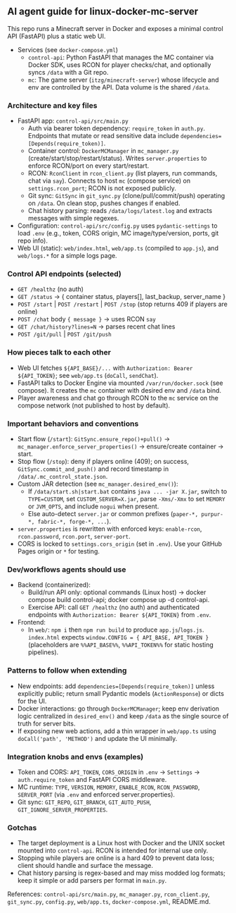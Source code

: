 ## AI agent guide for linux-docker-mc-server

This repo runs a Minecraft server in Docker and exposes a minimal control API (FastAPI) plus a static web UI.

- Services (see `docker-compose.yml`)
  - `control-api`: Python FastAPI that manages the MC container via Docker SDK, uses RCON for player checks/chat, and optionally syncs `/data` with a Git repo.
  - `mc`: The game server (`itzg/minecraft-server`) whose lifecycle and env are controlled by the API. Data volume is the shared `/data`.

### Architecture and key files
- FastAPI app: `control-api/src/main.py`
  - Auth via bearer token dependency: `require_token` in `auth.py`. Endpoints that mutate or read sensitive data include `dependencies=[Depends(require_token)]`.
  - Container control: `DockerMCManager` in `mc_manager.py` (create/start/stop/restart/status). Writes `server.properties` to enforce RCON/port on every start/restart.
  - RCON: `RconClient` in `rcon_client.py` (list players, run commands, chat via `say`). Connects to host `mc` (compose service) on `settings.rcon_port`; RCON is not exposed publicly.
  - Git sync: `GitSync` in `git_sync.py` (clone/pull/commit/push) operating on `/data`. On clean stop, pushes changes if enabled.
  - Chat history parsing: reads `/data/logs/latest.log` and extracts messages with simple regexes.
- Configuration: `control-api/src/config.py` uses `pydantic-settings` to load `.env` (e.g., token, CORS origin, MC image/type/version, ports, git repo info).
- Web UI (static): `web/index.html`, `web/app.ts` (compiled to `app.js`), and `web/logs.*` for a simple logs page.

### Control API endpoints (selected)
- `GET /healthz` (no auth)
- `GET /status` → { container status, players[], last_backup, server_name }
- `POST /start` | `POST /restart` | `POST /stop` (stop returns 409 if players are online)
- `POST /chat` body `{ message }` → uses RCON `say`
- `GET /chat/history?lines=N` → parses recent chat lines
- `POST /git/pull` | `POST /git/push`

### How pieces talk to each other
- Web UI fetches `${API_BASE}/...` with `Authorization: Bearer ${API_TOKEN}`; see `web/app.ts` (`doCall`, `sendChat`).
- FastAPI talks to Docker Engine via mounted `/var/run/docker.sock` (see compose). It creates the `mc` container with desired env and `/data` bind.
- Player awareness and chat go through RCON to the `mc` service on the compose network (not published to host by default).

### Important behaviors and conventions
- Start flow (`/start`): `GitSync.ensure_repo()+pull()` → `mc_manager.enforce_server_properties()` → ensure/create container → start.
- Stop flow (`/stop`): deny if players online (409); on success, `GitSync.commit_and_push()` and record timestamp in `/data/.mc_control_state.json`.
- Custom JAR detection (see `mc_manager.desired_env()`):
  - If `/data/start.sh|start.bat` contains `java ... -jar X.jar`, switch to `TYPE=CUSTOM`, set `CUSTOM_SERVER=X.jar`, parse `-Xms/-Xmx` to set `MEMORY` or `JVM_OPTS`, and include `nogui` when present.
  - Else auto-detect `server.jar` or common prefixes (`paper-*, purpur-*, fabric-*, forge-*, ...`).
- `server.properties` is rewritten with enforced keys: `enable-rcon`, `rcon.password`, `rcon.port`, `server-port`.
- CORS is locked to `settings.cors_origin` (set in `.env`). Use your GitHub Pages origin or `*` for testing.

### Dev/workflows agents should use
- Backend (containerized):
  - Build/run API only: optional commands (Linux host) → docker compose build control-api; docker compose up -d control-api.
  - Exercise API: call `GET /healthz` (no auth) and authenticated endpoints with `Authorization: Bearer ${API_TOKEN}` from `.env`.
- Frontend:
  - In `web/`: `npm i` then `npm run build` to produce `app.js`/`logs.js`. `index.html` expects `window.CONFIG = { API_BASE, API_TOKEN }` (placeholders are `%%API_BASE%%`, `%%API_TOKEN%%` for static hosting pipelines).

### Patterns to follow when extending
- New endpoints: add `dependencies=[Depends(require_token)]` unless explicitly public; return small Pydantic models (`ActionResponse`) or dicts for the UI.
- Docker interactions: go through `DockerMCManager`; keep env derivation logic centralized in `desired_env()` and keep `/data` as the single source of truth for server bits.
- If exposing new web actions, add a thin wrapper in `web/app.ts` using `doCall('path', 'METHOD')` and update the UI minimally.

### Integration knobs and envs (examples)
- Token and CORS: `API_TOKEN`, `CORS_ORIGIN` in `.env` → `Settings` → `auth.require_token` and FastAPI CORS middleware.
- MC runtime: `TYPE`, `VERSION`, `MEMORY`, `ENABLE_RCON`, `RCON_PASSWORD`, `SERVER_PORT` (via `.env` and enforced server.properties).
- Git sync: `GIT_REPO`, `GIT_BRANCH`, `GIT_AUTO_PUSH`, `GIT_IGNORE_SERVER_PROPERTIES`.

### Gotchas
- The target deployment is a Linux host with Docker and the UNIX socket mounted into `control-api`. RCON is intended for internal use only.
- Stopping while players are online is a hard 409 to prevent data loss; client should handle and surface the message.
- Chat history parsing is regex-based and may miss modded log formats; keep it simple or add parsers per format in `main.py`.

References: `control-api/src/main.py`, `mc_manager.py`, `rcon_client.py`, `git_sync.py`, `config.py`, `web/app.ts`, `docker-compose.yml`, README.md.
